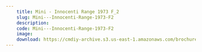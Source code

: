 ```yaml
---
    title: Mini - Innocenti Range 1973 F_2
    slug: Mini---Innocenti-Range-1973-F2
    description:
    code: Mini---Innocenti-Range-1973-F2
    image:
    download: https://cmdiy-archive.s3.us-east-1.amazonaws.com/brochures/documents/Mini+-+Innocenti+Range+1973+F_2.pdf
---
```

<!-- Content of the page -->

##
        